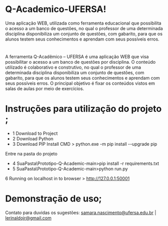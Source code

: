 # Q-Academico-UFERSA! 

Uma aplicação WEB, utilizada como ferramenta educacional que possibilita o acesso a um banco de questões, no qual o professor de uma determinada disciplina disponibiliza um conjunto de questões, com gabarito, para que os alunos testem seus conhecimentos e aprendam com seus possíveis erros.

# 

A ferramenta Q-Acadêmico – UFERSA é uma aplicação WEB que visa possibilitar o acesso a um banco de questões por disciplina. O conteúdo utilizado é colaborativo e construtivo, no qual o professor de uma determinada disciplina disponibiliza um conjunto de questões, com gabarito, para que os alunos testem seus conhecimentos e aprendam com seus possíveis erros. O principal objetivo é fixar os conteúdos vistos em salas de aulas por meio de exercícios. 

# Instruções para utilização do projeto ; 

- 1 Download to Project 
- 2 Download Python  
- 3 Download PIP Install 
CMD > python.exe -m pip install --upgrade pip 

Entre na pasta do projeto

- 4 SuaPasta\Prototipo-Q-Academic-main>pip install -r requirements.txt
- 5 SuaPasta\Prototipo-Q-Academic-main>python run.py

6 Running on localhost in to browser > http://127.0.0.1:50001


# Demonstração de uso; 



Contato para duvidas os sugestões: samara.nascimento@ufersa.edu.br | 
                                   lerinaldojr@gmail.com 
